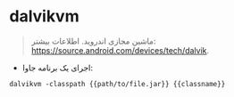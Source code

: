 # dalvikvm

> ماشین مجازی اندروید.
> اطلاعات بیشتر: <https://source.android.com/devices/tech/dalvik>.

- اجرای یک برنامه جاوا:

`dalvikvm -classpath {{path/to/file.jar}} {{classname}}`
